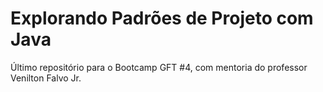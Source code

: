 # Explorando Padrões de Projeto com Java



Último repositório para o Bootcamp GFT #4, com mentoria do professor Venilton Falvo Jr.